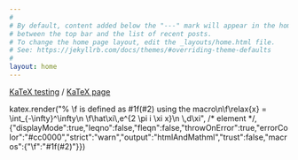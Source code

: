```yaml
---
#
# By default, content added below the "---" mark will appear in the home page
# between the top bar and the list of recent posts.
# To change the home page layout, edit the _layouts/home.html file.
# See: https://jekyllrb.com/docs/themes/#overriding-theme-defaults
#
layout: home
---
```



[KaTeX testing](/KaTeX) / [KaTeX page](https://katex.org/)

katex.render("% \\f is defined as #1f(#2) using the macro\n\\f\\relax{x} = \\int_{-\\infty}^\\infty\n    \\f\\hat\\xi\\,e^{2 \\pi i \\xi x}\n    \\,d\\xi", /* element */, {"displayMode":true,"leqno":false,"fleqn":false,"throwOnError":true,"errorColor":"#cc0000","strict":"warn","output":"htmlAndMathml","trust":false,"macros":{"\\f":"#1f(#2)"}})